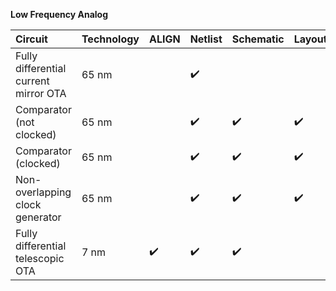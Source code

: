 **Low Frequency Analog**

Circuit | Technology | ALIGN | Netlist | Schematic | Layout | Testbench | Constraints |
:------ | :--------- | :---- | :------ | :-------- | :----- | :-------- | :---------- |
Fully differential current mirror OTA | 65 nm |   | :heavy_check_mark: |  |  |  |  |
Comparator (not clocked) | 65 nm |   | :heavy_check_mark: | :heavy_check_mark: |  :heavy_check_mark: | :heavy_check_mark: | :heavy_check_mark: |
Comparator (clocked) | 65 nm |  | :heavy_check_mark: | :heavy_check_mark: |  :heavy_check_mark: |  |  |
Non-overlapping clock generator | 65 nm |   | :heavy_check_mark: | :heavy_check_mark: |  :heavy_check_mark: |  |  |
Fully differential telescopic OTA | 7 nm | :heavy_check_mark:  | :heavy_check_mark: | :heavy_check_mark: |   | :heavy_check_mark: | :heavy_check_mark: | 
